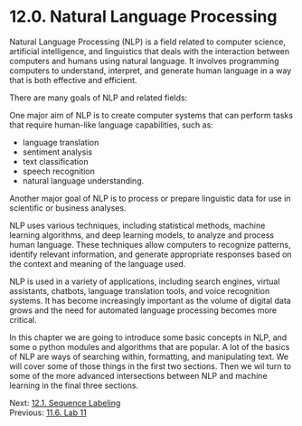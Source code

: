# 12.0. Natural Language Processing

Natural Language Processing (NLP) is a field related to computer science, artificial intelligence, and linguistics that 
deals with the interaction between computers and humans using natural language. It involves programming computers to 
understand, interpret, and generate human language in a way that is both effective and efficient.

There are many goals of NLP and related fields:

One major aim of NLP is to create computer systems that can perform tasks that require human-like language capabilities, 
such as:
  - language translation
  - sentiment analysis
  - text classification
  - speech recognition
  - natural language understanding.

Another major goal of NLP is to process or prepare linguistic data for use in scientific or business analyses.

NLP uses various techniques, including statistical methods, machine learning algorithms, and deep learning models, 
to analyze and process human language. These techniques allow computers to recognize patterns, identify relevant 
information, and generate appropriate responses based on the context and meaning of the language used.

NLP is used in a variety of applications, including search engines, virtual assistants, chatbots, language translation 
tools, and voice recognition systems. It has become increasingly important as the volume of digital data grows and 
the need for automated language processing becomes more critical.

In this chapter we are going to introduce some basic concepts in NLP, and some o python modules and algorithms that
are popular. A lot of the basics of NLP are ways of searching within, formatting, and manipulating text. We will cover 
some of those things in the first two sections. Then we wil turn to some of the more advanced intersections between 
NLP and machine learning in the final three sections.

Next: [12.1. Sequence Labeling](../CH12/12.1.%20Regular%20Expressions.md)<br>
Previous: [11.6. Lab 11](../CH11/11.6.%20Lab%2011.md)
